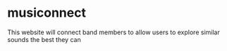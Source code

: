 # musiconnect
This website will connect band members to allow users to explore similar sounds the best they can
